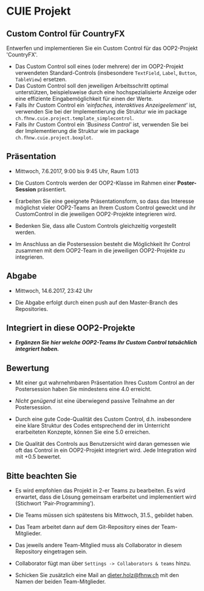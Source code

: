 # CUIE Projekt

## Custom Control für CountryFX

Entwerfen und implementieren Sie ein Custom Control für das OOP2-Projekt 'CountryFX'.
 - Das Custom Control soll eines (oder mehrere) der im OOP2-Projekt verwendeten Standard-Controls 
 (insbesondere `TextField`, `Label`, `Button`, `TableView`) ersetzen.
 - Das Custom Control soll den jeweiligen Arbeitsschritt optimal unterstützen, beispielsweise durch eine hochspezialisierte  Anzeige oder eine 
effiziente Eingabemöglichkeit für einen der  Werte.
 - Falls ihr Custom Control ein _'einfaches, interaktives Anzeigeelement'_ ist, verwenden Sie bei der Implementierung die Struktur 
 wie im package `ch.fhnw.cuie.project.template_simplecontrol`.
 - Falls ihr Custom Control ein _'Business Control'_ ist, verwenden Sie bei der Implementierung die Struktur 
  wie im package `ch.fhnw.cuie.project.boxplot`.


## Präsentation
- Mittwoch, 7.6.2017, 9:00 bis 9:45 Uhr, Raum 1.013

- Die Custom Controls werden der OOP2-Klasse im Rahmen einer **Poster-Session** präsentiert.

- Erarbeiten Sie eine geeignete Präsentationsform, so dass das Interesse möglichst vieler OOP2-Teams 
an Ihrem Custom Control geweckt und ihr CustomControl in die jeweiligen OOP2-Projekte integrieren wird.

- Bedenken Sie, dass alle Custom Controls gleichzeitig vorgestellt werden.

- Im Anschluss an die Postersession besteht die Möglichkeit Ihr Control zusammen mit dem OOP2-Team
in die jeweiligen OOP2-Projekte zu integrieren.


## Abgabe
- Mittwoch, 14.6.2017, 23:42 Uhr

- Die Abgabe erfolgt durch einen push auf den Master-Branch des Repositories.


## Integriert in diese OOP2-Projekte
- _**Ergänzen Sie hier welche OOP2-Teams Ihr Custom Control tatsächlich integriert haben.**_


## Bewertung
- Mit einer gut wahrnehmbaren Präsentation Ihres Custom Control an der Postersession haben Sie mindestens 
  eine 4.0 erreicht.
  
- _Nicht genügend_ ist eine überwiegend passive Teilnahme an der Postersession.

- Durch eine gute Code-Qualität des Custom Control, d.h. insbesondere eine klare Struktur des Codes entsprechend der
 im Unterricht erarbeiteten Konzepte, können Sie eine 5.0 erreichen.
 
- Die Qualität des Controls aus Benutzersicht wird daran gemessen wie oft das Control in ein OOP2-Projekt integriert 
 wird. Jede Integration wird mit +0.5 bewertet.



## Bitte beachten Sie
 - Es wird empfohlen das Projekt in 2-er Teams zu bearbeiten. Es wird erwartet, dass die Lösung gemeinsam 
 erarbeitet und implementiert wird (Stichwort 'Pair-Programming').
 
 - Die Teams müssen sich spätestens bis Mittwoch, 31.5., gebildet haben. 
 
 - Das Team arbeitet dann auf dem Git-Repository eines der Team-Mitglieder. 
 
 - Das jeweils andere Team-Mitglied muss als Collaborator in diesem Repository eingetragen sein.
 
 - Collaborator fügt man über `Settings -> Collaborators & teams` hinzu.
 
 - Schicken Sie zusätzlich eine Mail an dieter.holz@fhnw.ch mit den Namen der beiden Team-Mitglieder.
